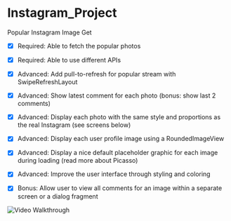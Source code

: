 # Instagram_Project
Popular Instagram Image Get

 * [x] Required: Able to fetch the popular photos
 * [x] Required: Able to use different APIs

 * [x] Advanced: Add pull-to-refresh for popular stream with SwipeRefreshLayout
 * [x] Advanced: Show latest comment for each photo (bonus: show last 2 comments)
 * [x] Advanced: Display each photo with the same style and proportions as the real Instagram (see screens below)
 * [x] Advanced: Display each user profile image using a RoundedImageView
 * [x] Advanced: Display a nice default placeholder graphic for each image during loading (read more about Picasso)
 * [x] Advanced: Improve the user interface through styling and coloring
 * [x] Bonus: Allow user to view all comments for an image within a separate screen or a dialog fragment

![Video Walkthrough](https://cloud.githubusercontent.com/assets/10593394/6433701/c8038d3a-c02a-11e4-9921-d097a4333ed6.gif)

